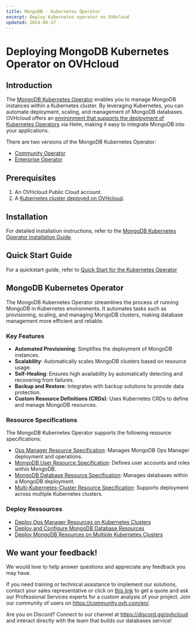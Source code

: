 ```yaml
---
title: MongoDB - Kubernetes Operator
excerpt: Deploy Kubernetes operator on OVHcloud
updated: 2024-06-27
---
```


# Deploying MongoDB Kubernetes Operator on OVHcloud

## Introduction

The [MongoDB Kubernetes Operator](https://www.mongodb.com/docs/kubernetes-operator/upcoming/#mongodb-enterprise-kubernetes-operator) enables you to manage MongoDB instances within a Kubernetes cluster. By leveraging Kubernetes, you can automate deployment, scaling, and management of MongoDB databases. OVHcloud offers an [environment that supports the deployment of Kubernetes Operators](https://help.ovhcloud.com/csm/en-ie-public-cloud-kubernetes-deploy-helm-operator?id=kb_article_view&sysparm_article=KB0049802) via Helm, making it easy to integrate MongoDB into your applications.

There are two versions of the MongoDB Kubernetes Operator:
- [Community Operator](https://github.com/mongodb/mongodb-kubernetes-operator)
- [Enterprise Operator](https://www.mongodb.com/docs/kubernetes-operator/upcoming/)

## Prerequisites

1. An OVHcloud Public Cloud account.
2. A [Kubernetes cluster deployed on OVHcloud](https://help.ovhcloud.com/csm/en-ie-public-cloud-kubernetes-create-cluster?id=kb_article_view&sysparm_article=KB0037221).

## Installation

For detailed installation instructions, refer to the [MongoDB Kubernetes Operator Installation Guide](https://www.mongodb.com/docs/kubernetes-operator/upcoming/installation/).

## Quick Start Guide

For a quickstart guide, refer to [Quick Start for the Kubernetes Operator](https://www.mongodb.com/docs/kubernetes-operator/upcoming/kind-quick-start/)

## MongoDB Kubernetes Operator

The MongoDB Kubernetes Operator streamlines the process of running MongoDB in Kubernetes environments. It automates tasks such as provisioning, scaling, and managing MongoDB clusters, making database management more efficient and reliable.

### Key Features

- **Automated Provisioning**: Simplifies the deployment of MongoDB instances.
- **Scalability**: Automatically scales MongoDB clusters based on resource usage.
- **Self-Healing**: Ensures high availability by automatically detecting and recovering from failures.
- **Backup and Restore**: Integrates with backup solutions to provide data protection.
- **Custom Resource Definitions (CRDs)**: Uses Kubernetes CRDs to define and manage MongoDB resources.

### Resource Specifications

The MongoDB Kubernetes Operator supports the following resource specifications:

- [Ops Manager Resource Specification](https://www.mongodb.com/docs/kubernetes-operator/upcoming/reference/k8s-operator-om-specification/): Manages MongoDB Ops Manager deployment and operations.
- [MongoDB User Resource Specification](https://www.mongodb.com/docs/kubernetes-operator/upcoming/reference/k8s-operator-mongodbuser-specification/): Defines user accounts and roles within MongoDB.
- [MongoDB Database Resource Specification](https://www.mongodb.com/docs/kubernetes-operator/upcoming/reference/k8s-operator-specification/#mongodb-database-resource-specification): Manages databases within a MongoDB deployment.
- [Multi-Kubernetes-Cluster Resource Specification](https://www.mongodb.com/docs/kubernetes-operator/upcoming/reference/k8s-operator-multi-cluster-specification/#multi-kubernetes-cluster-resource-specification): Supports deployment across multiple Kubernetes clusters.

### Deploy Ressources
 - [Deploy Ops Manager Resources on Kubernetes Clusters](https://github.com/mongodb/mongodb-kubernetes-operator)
 - [Deploy and Configure MongoDB Database Resources](https://www.mongodb.com/docs/kubernetes-operator/upcoming/mdb-resources/#deploy-and-configure-mongodb-database-resources)
 - [Deploy MongoDB Resources on Multiple Kubernetes Clusters](https://www.mongodb.com/docs/kubernetes-operator/upcoming/multi-cluster/#deploy-mongodb-resources-on-multiple-kubernetes-clusters)


## We want your feedback!

We would love to help answer questions and appreciate any feedback you may have.

If you need training or technical assistance to implement our solutions, contact your sales representative or click on [this link](https://www.ovhcloud.com/en-gb/professional-services/) to get a quote and ask our Professional Services experts for a custom analysis of your project. Join our community of users on <https://community.ovh.com/en/>.

Are you on Discord? Connect to our channel at <https://discord.gg/ovhcloud> and interact directly with the team that builds our databases service!
